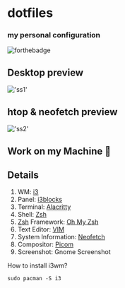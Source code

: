 # dotfiles
### my personal configuration
![forthebadge](https://forthebadge.com/images/badges/powered-by-black-magic.svg)

## Desktop preview
!['ss1'](https://raw.githubusercontent.com/sarzatmeniye/dotfiles/main/screenshots/sss.png)

## htop & neofetch preview
!['ss2'](https://raw.githubusercontent.com/sarzatmeniye/dotfiles/main/screenshots/sss2.jpg)

## Work on my Machine 💯
## Details
1. WM: [i3](https://i3wm.org/)
2. Panel: [i3blocks](https://vivien.github.io/i3blocks/)
3. Terminal: [Alacritty](https://github.com/alacritty/alacritty)
4. Shell: [Zsh](https://www.zsh.org/)
5. [Zsh](https://www.zsh.org/) Framework: [Oh My Zsh](https://ohmyz.sh/)
6. Text Editor: [VIM](https://www.vim.org)
7. System Information: [Neofetch](https://github.com/dylanaraps/neofetch)
8. Compositor: [Picom](https://github.com/yshui/picom)
9. Screenshot: Gnome Screenshot

How to install i3wm?
```
sudo pacman -S i3

```

